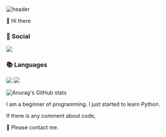 ![header](https://capsule-render.vercel.app/api?type=waving&color=gradient&height=200&section=header&text=&fontSize=90)

👋 Hi there

### 💌 Social
<a href="https://www.instagram.com/junsik_ky/" target="_blank"><img src="https://img.shields.io/badge/instagram-E4405F?style=flat&logo=instagram&logoColor=white"></a>

### 📚 Languages
<div>
  <span><img src="https://img.shields.io/badge/Python-3776AB?style=flat&logo=python&logoColor=white"></span>
  <span><img src="https://img.shields.io/badge/HTML5-E34F26?style=flat&logo=html5&logoColor=white"></span>
</div>

![Anurag's GitHub stats](https://github-readme-stats.vercel.app/api?username=junsikhhh&show_icons=true&theme=monokai)

I am a beginner of programming.
I just started to learn Python.

If there is any comment about code,

🙏 Please contact me.
